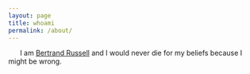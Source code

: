 ```yaml
---
layout: page
title: whoami
permalink: /about/
---
```


&nbsp;&nbsp;&nbsp;&nbsp;&nbsp;&nbsp;I am [Bertrand Russell](https://en.wikipedia.org/wiki/Bertrand_Russell) and I would never die for my beliefs because I might be wrong. 
